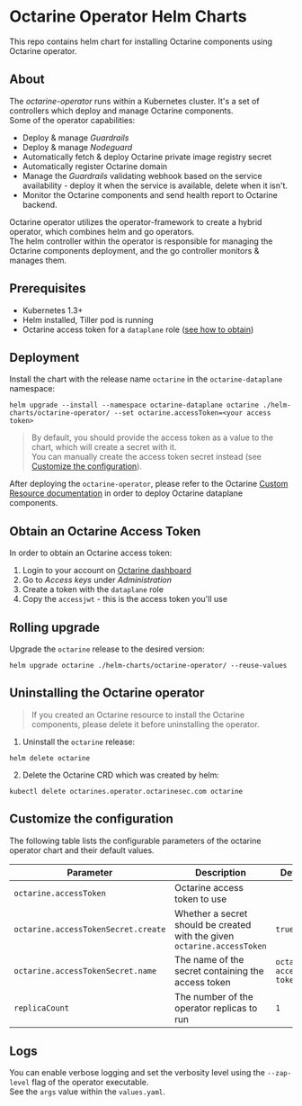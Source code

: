 # Octarine Operator Helm Charts
This repo contains helm chart for installing Octarine components using Octarine operator.

## About
The *octarine-operator* runs within a Kubernetes cluster. It's a set of controllers which deploy and manage Octarine components.  
Some of the operator capabilities:
* Deploy & manage *Guardrails*
* Deploy & manage *Nodeguard*
* Automatically fetch & deploy Octarine private image registry secret
* Automatically register Octarine domain
* Manage the *Guardrails* validating webhook based on the service availability - deploy it when the service is available, delete when it isn't.
* Monitor the Octarine components and send health report to Octarine backend.

Octarine operator utilizes the operator-framework to create a hybrid operator, which combines helm and go operators.  
The helm controller within the operator is responsible for managing the Octarine components deployment, and the go controller monitors & manages them. 

## Prerequisites
- Kubernetes 1.3+
- Helm installed, Tiller pod is running
- Octarine access token for a `dataplane` role ([see how to obtain](#obtain-an-octarine-access-token))

## Deployment
Install the chart with the release name `octarine` in the `octarine-dataplane` namespace:
```shell script
helm upgrade --install --namespace octarine-dataplane octarine ./helm-charts/octarine-operator/ --set octarine.accessToken=<your access token>
```
> By default, you should provide the access token as a value to the chart, which will create a secret with it.  
> You can manually create the access token secret instead (see [Customize the configuration](#customize-the-configuration)).

After deploying the `octarine-operator`, please refer to the Octarine [Custom Resource documentation](docs/octarine_cr.md) in order to deploy Octarine dataplane components.

## Obtain an Octarine Access Token
In order to obtain an Octarine access token:
1. Login to your account on [Octarine dashboard](https://main.octarinesec.com)
2. Go to *Access keys* under *Administration*
3. Create a token with the `dataplane` role
4. Copy the `accessjwt` - this is the access token you'll use 

## Rolling upgrade
Upgrade the `octarine` release to the desired version:
```shell script
helm upgrade octarine ./helm-charts/octarine-operator/ --reuse-values
```

## Uninstalling the Octarine operator
> If you created an Octarine resource to install the Octarine components, please delete it before uninstalling the operator.

1. Uninstall the `octarine` release:
```shell script
helm delete octarine
```
2. Delete the Octarine CRD which was created by helm:
```shell script
kubectl delete octarines.operator.octarinesec.com octarine
```

## Customize the configuration
The following table lists the configurable parameters of the octarine operator chart and their default values.

Parameter | Description | Default
--------- | ----------- | -------
`octarine.accessToken` | Octarine access token to use | 
`octarine.accessTokenSecret.create` | Whether a secret should be created with the given `octarine.accessToken` | `true`
`octarine.accessTokenSecret.name` | The name of the secret containing the access token | `octarine-access-token`
`replicaCount` | The number of the operator replicas to run | `1`

## Logs
You can enable verbose logging and set the verbosity level using the `--zap-level` flag of the operator executable.  
See the `args` value within the `values.yaml`. 
